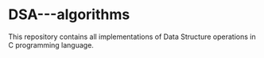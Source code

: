 # DSA---algorithms

This repository contains all implementations of Data Structure operations in C programming language.
